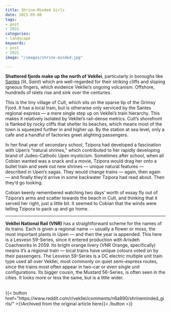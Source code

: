 ```yaml
---
title: Shrine-Minded Girls
date: 2021-05-06
tags:
- post
- 2021
categories:
- landscape
keywords:
- post
- 2021
image: "/images/shrine-minded.jpg"

---
```

**Shattered fjords make up the north of Vekllei**, particularly in boroughs like [Santes](/utopia/vekllei/landscape/boroughs/santes/) (lit. *Saint*) which are well-regarded for their striking cliffs and sloping igneous fingers, which evidence Vekllei’s ongoing volcanism. Offshore, hundreds of islets rise and sink over the centuries.

This is the tiny village of Cult, which sits on the sparse tip of the Grimsy Fjord. It has a local train, but is otherwise only serviced by the Santes regional express — a mere single step up on Vekllei’s train hierarchy. This makes it relatively isolated by Vekllei’s rail-dense metrics. Cult’s shorefront is flanked by rocky cliffs that shelter its beaches, which means most of the town is squeezed further in and higher up. By the station at sea level, only a cafe and a handful of factories greet alighting passengers.

In her final year of secondary school, Tzipora had developed a fascination with Upen’s “natural shrines,” which contributed to her rapidly developing brand of Judeo-Catholic Upen mysticism. Sometimes after school, when all Cobian wanted was a snack and a movie, Tzipora would drag her onto a bullet train and seek out new shrines — unique natural features — described in Upen’s sagas. They would change trains — again, then again — and finally they’d arrive in some backwater Tzipora had read about. Then they’d go looking.

Cobian keenly remembered watching two days’ worth of essay fly out of Tzipora’s arms and scatter towards the beach in Cult, and thinking that it served her right, just a little bit. It seemed to Cobian that the winds were telling Tzipora to pack up and go home.

---

**Vekllei National Rail (VNR)** has a straightforward scheme for the names of its trains. Each is given a regional name — usually a flower or moss, the most important plants in Upen — and then the year is appended. This here is a Lesvesn 59-Series, since it entered production with Arisdeh Coachworks in 2059. Its bright orange livery (VNR Orange, specifically) means it’s a regional train — local trains have unique colours voted on by their passengers. The Lesvesn 59-Series is a DC electric multiple unit train type used all over Vekllei, most commonly on quiet semi-express routes, since the trains most often appear in two-car or even single unit configurations. Its bigger cousin, the Mustard 56-Series, is often seen in the cities. It looks more or less the same, but is a little wider.

<br>
{{< button href="https://www.reddit.com/r/vekllei/comments/n6a990/shrineminded_girls/" >}}Archived from the original article here{{< /button >}}